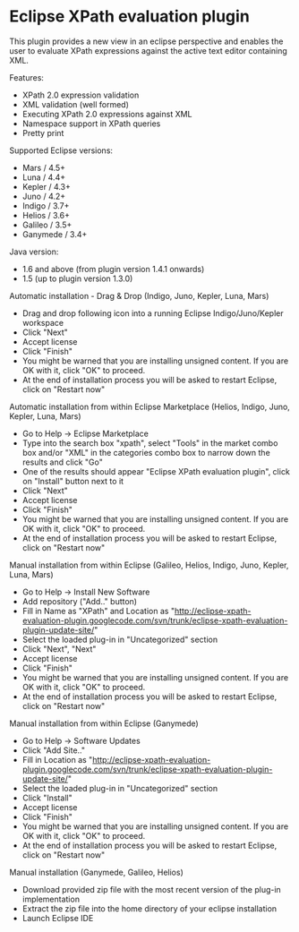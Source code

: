#  Eclipse XPath evaluation plugin

This plugin provides a new view in an eclipse perspective and enables the user to evaluate XPath expressions against the active text editor containing XML.

Features:
 * XPath 2.0 expression validation
 * XML validation (well formed)
 * Executing XPath 2.0 expressions against XML
 * Namespace support in XPath queries
 * Pretty print

Supported Eclipse versions:
 * Mars / 4.5+
 * Luna / 4.4+
 * Kepler / 4.3+
 * Juno / 4.2+
 * Indigo / 3.7+
 * Helios / 3.6+
 * Galileo / 3.5+
 * Ganymede / 3.4+ 

Java version:
 * 1.6 and above (from plugin version 1.4.1 onwards)
 * 1.5 (up to plugin version 1.3.0)

Automatic installation - Drag & Drop (Indigo, Juno, Kepler, Luna, Mars)
 * Drag and drop following icon into a running Eclipse Indigo/Juno/Kepler workspace
 * Click "Next"
 * Accept license
 * Click "Finish"
 * You might be warned that you are installing unsigned content. If you are OK with it, click "OK" to proceed.
 * At the end of installation process you will be asked to restart Eclipse, click on "Restart now" 

Automatic installation from within Eclipse Marketplace (Helios, Indigo, Juno, Kepler, Luna, Mars)
 * Go to Help -> Eclipse Marketplace
 * Type into the search box "xpath", select "Tools" in the market combo box and/or "XML" in the categories combo box to narrow down the results and click "Go"
 * One of the results should appear "Eclipse XPath evaluation plugin", click on "Install" button next to it
 * Click "Next"
 * Accept license
 * Click "Finish"
 * You might be warned that you are installing unsigned content. If you are OK with it, click "OK" to proceed.
 * At the end of installation process you will be asked to restart Eclipse, click on "Restart now" 

Manual installation from within Eclipse (Galileo, Helios, Indigo, Juno, Kepler, Luna, Mars)
 * Go to Help -> Install New Software
 * Add repository ("Add.." button)
 * Fill in Name as "XPath" and Location as "http://eclipse-xpath-evaluation-plugin.googlecode.com/svn/trunk/eclipse-xpath-evaluation-plugin-update-site/"
 * Select the loaded plug-in in "Uncategorized" section
 * Click "Next", "Next"
 * Accept license
 * Click "Finish"
 * You might be warned that you are installing unsigned content. If you are OK with it, click "OK" to proceed.
 * At the end of installation process you will be asked to restart Eclipse, click on "Restart now" 

Manual installation from within Eclipse (Ganymede)
 * Go to Help -> Software Updates
 * Click "Add Site.."
 * Fill in Location as "http://eclipse-xpath-evaluation-plugin.googlecode.com/svn/trunk/eclipse-xpath-evaluation-plugin-update-site/"
 * Select the loaded plug-in in "Uncategorized" section
 * Click "Install"
 * Accept license
 * Click "Finish"
 * You might be warned that you are installing unsigned content. If you are OK with it, click "OK" to proceed.
 * At the end of installation process you will be asked to restart Eclipse, click on "Restart now" 

Manual installation (Ganymede, Galileo, Helios)
 * Download provided zip file with the most recent version of the plug-in implementation
 * Extract the zip file into the home directory of your eclipse installation
 * Launch Eclipse IDE
